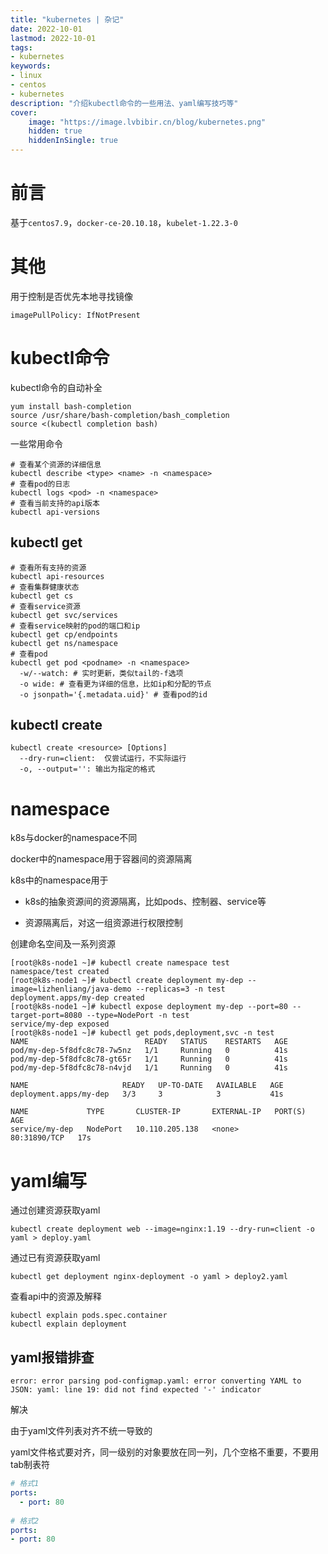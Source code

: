 ```yaml
---
title: "kubernetes | 杂记" 
date: 2022-10-01
lastmod: 2022-10-01
tags: 
- kubernetes
keywords:
- linux
- centos
- kubernetes
description: "介绍kubectl命令的一些用法、yaml编写技巧等" 
cover:
    image: "https://image.lvbibir.cn/blog/kubernetes.png"
    hidden: true
    hiddenInSingle: true 
---
```


# 前言

基于`centos7.9`，`docker-ce-20.10.18`，`kubelet-1.22.3-0`

# 其他

用于控制是否优先本地寻找镜像

```
imagePullPolicy: IfNotPresent
```

# kubectl命令

kubectl命令的自动补全

```
yum install bash-completion
source /usr/share/bash-completion/bash_completion
source <(kubectl completion bash)
```

一些常用命令

```
# 查看某个资源的详细信息
kubectl describe <type> <name> -n <namespace>
# 查看pod的日志
kubectl logs <pod> -n <namespace>
# 查看当前支持的api版本
kubectl api-versions
```

## kubectl get

```
# 查看所有支持的资源
kubectl api-resources
# 查看集群健康状态
kubectl get cs
# 查看service资源
kubectl get svc/services
# 查看service映射的pod的端口和ip
kubectl get cp/endpoints
kubectl get ns/namespace
# 查看pod
kubectl get pod <podname> -n <namespace>
  -w/--watch: # 实时更新，类似tail的-f选项
  -o wide: # 查看更为详细的信息，比如ip和分配的节点
  -o jsonpath='{.metadata.uid}' # 查看pod的id
```

## kubectl create

```
kubectl create <resource> [Options]
  --dry-run=client:  仅尝试运行，不实际运行
  -o, --output='': 输出为指定的格式
```

# namespace

k8s与docker的namespace不同

docker中的namespace用于容器间的资源隔离

k8s中的namespace用于

- k8s的抽象资源间的资源隔离，比如pods、控制器、service等

- 资源隔离后，对这一组资源进行权限控制

创建命名空间及一系列资源

```
[root@k8s-node1 ~]# kubectl create namespace test
namespace/test created
[root@k8s-node1 ~]# kubectl create deployment my-dep --image=lizhenliang/java-demo --replicas=3 -n test
deployment.apps/my-dep created
[root@k8s-node1 ~]# kubectl expose deployment my-dep --port=80 --target-port=8080 --type=NodePort -n test
service/my-dep exposed
[root@k8s-node1 ~]# kubectl get pods,deployment,svc -n test
NAME                          READY   STATUS    RESTARTS   AGE
pod/my-dep-5f8dfc8c78-7w5nz   1/1     Running   0          41s
pod/my-dep-5f8dfc8c78-gt65r   1/1     Running   0          41s
pod/my-dep-5f8dfc8c78-n4vjd   1/1     Running   0          41s

NAME                     READY   UP-TO-DATE   AVAILABLE   AGE
deployment.apps/my-dep   3/3     3            3           41s

NAME             TYPE       CLUSTER-IP       EXTERNAL-IP   PORT(S)        AGE
service/my-dep   NodePort   10.110.205.138   <none>        80:31890/TCP   17s
```


# yaml编写

通过创建资源获取yaml

```
kubectl create deployment web --image=nginx:1.19 --dry-run=client -o yaml > deploy.yaml
```

通过已有资源获取yaml

```
kubectl get deployment nginx-deployment -o yaml > deploy2.yaml
```

查看api中的资源及解释

```
kubectl explain pods.spec.container
kubectl explain deployment
```

## yaml报错排查

```
error: error parsing pod-configmap.yaml: error converting YAML to JSON: yaml: line 19: did not find expected '-' indicator
```

解决

由于yaml文件列表对齐不统一导致的

yaml文件格式要对齐，同一级别的对象要放在同一列，几个空格不重要，不要用tab制表符

```yaml
# 格式1
ports:
  - port: 80
  
# 格式2
ports:
- port: 80
```

